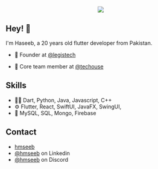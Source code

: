 <h1 align="center">
  <img src="https://capsule-render.vercel.app/api?type=waving&color=gradient&height=200&section=header&text=Haseeb&nbsp;Azhar&fontSize=80&fontAlignY=35&animation=twinkling&fontColor=gradient" />
</h1>

## Hey! 👋
I'm Haseeb, a 20 years old flutter developer from Pakistan.

- 🧭 Founder at [@legistech](https://github.com/legistech)

- 👥 Core team member at [@techouse](https://www.upwork.com/ag/techouse)

## Skills
- 👨‍💻 Dart, Python, Java, Javascript, C++
- ⚙️ Flutter, React, SwiftUI, JavaFX, SwingUI, 
- 💽 MySQL, SQL, Mongo, Firebase

## Contact
- [hmseeb](https://hmseeb.github.io)
- [@hmseeb](https://www.linkedin.com/in/hmseeb/) on Linkedin
- [@hmseeb](https://discord.com/users/706909903482257509) on Discord
